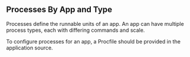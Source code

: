 ## Processes By App and Type

Processes define the runnable units of an app. An app can have multiple process types, each with differing commands and scale.

To configure processes for an app, a Procfile should be provided in the application source.

